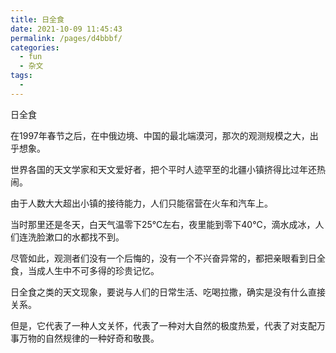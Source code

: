 ```yaml
---
title: 日全食
date: 2021-10-09 11:45:43
permalink: /pages/d4bbbf/
categories:
  - fun
  - 杂文
tags:
  - 
---
```

日全食

 

在1997年春节之后，在中俄边境、中国的最北端漠河，那次的观测规模之大，出乎想象。

世界各国的天文学家和天文爱好者，把个平时人迹罕至的北疆小镇挤得比过年还热闹。

由于人数大大超出小镇的接待能力，人们只能宿营在火车和汽车上。

当时那里还是冬天，白天气温零下25℃左右，夜里能到零下40℃，滴水成冰，人们连洗脸漱口的水都找不到。

尽管如此，观测者们没有一个后悔的，没有一个不兴奋异常的，都把亲眼看到日全食，当成人生中不可多得的珍贵记忆。

日全食之类的天文现象，要说与人们的日常生活、吃喝拉撒，确实是没有什么直接关系。

但是，它代表了一种人文关怀，代表了一种对大自然的极度热爱，代表了对支配万事万物的自然规律的一种好奇和敬畏。